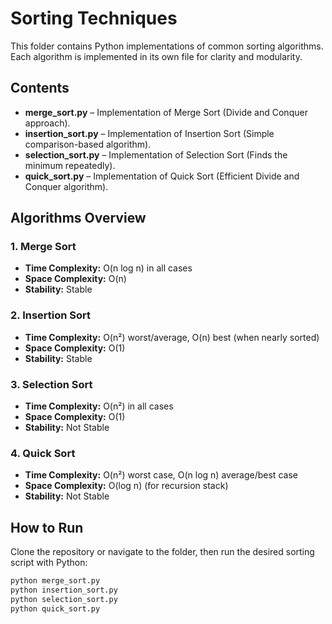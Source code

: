 # Sorting Techniques

This folder contains Python implementations of common sorting algorithms. Each algorithm is implemented in its own file for clarity and modularity.

## Contents

- **merge_sort.py** – Implementation of Merge Sort (Divide and Conquer approach).
- **insertion_sort.py** – Implementation of Insertion Sort (Simple comparison-based algorithm).
- **selection_sort.py** – Implementation of Selection Sort (Finds the minimum repeatedly).
- **quick_sort.py** – Implementation of Quick Sort (Efficient Divide and Conquer algorithm).

## Algorithms Overview

### 1. Merge Sort
- **Time Complexity:** O(n log n) in all cases  
- **Space Complexity:** O(n)  
- **Stability:** Stable  

### 2. Insertion Sort
- **Time Complexity:** O(n²) worst/average, O(n) best (when nearly sorted)  
- **Space Complexity:** O(1)  
- **Stability:** Stable  

### 3. Selection Sort
- **Time Complexity:** O(n²) in all cases  
- **Space Complexity:** O(1)  
- **Stability:** Not Stable  

### 4. Quick Sort
- **Time Complexity:** O(n²) worst case, O(n log n) average/best case  
- **Space Complexity:** O(log n) (for recursion stack)  
- **Stability:** Not Stable  

## How to Run

Clone the repository or navigate to the folder, then run the desired sorting script with Python:

```bash
python merge_sort.py
python insertion_sort.py
python selection_sort.py
python quick_sort.py
